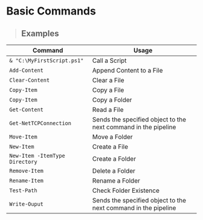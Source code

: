 # Basic Commands

> ## **Examples**


| **Command** | **Usage** |
|-------------|-----------|
| `& "C:\MyFirstScript.ps1"`| Call a Script |
| `Add-Content`	| Append Content to a File |
| `Clear-Content` | Clear a File |
| `Copy-Item` | Copy a File |
| `Copy-Item` | Copy a Folder |
| `Get-Content` | Read a File |
| `Get-NetTCPConnection` | Sends the specified object to the next command in the pipeline |
| `Move-Item ` | Move a Folder |
| `New-Item` | Create a File |
| `New-Item -ItemType Directory`| 	Create a Folder |
| `Remove-Item` | Delete a Folder |
| `Rename-Item` | Rename a Folder |
| `Test-Path`  | Check Folder Existence  |
| `Write-Ouput` | Sends the specified object to the next command in the pipeline |